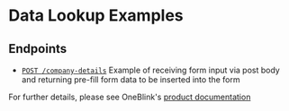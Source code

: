 # Data Lookup Examples

## Endpoints

-   [`POST /company-details`](./src/company-details.js) Example of receiving form input via post body and returning pre-fill form data to be inserted into the form


For further details, please see OneBlink's [product documentation](https://support.oneblink.io/support/solutions/articles/42000057234-lookup)
